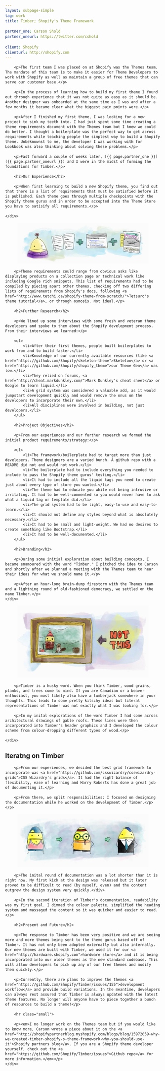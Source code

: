 ```yaml
---
layout: subpage-simple
tag: work
title: Timber; Shopify's Theme Framework

partner_one: Carson Shold
partner_oneurl: https://twitter.com/cshold

client: Shopify
clienturl: http://shopify.com
---
```


<div class="grid grid--full">
	<div class="grid__item push--one--two-twelfths one--eight-twelfths">

		<p>The first team I was placed on at Shopify was the Themes team. The mandate of this team is to make it easier for Theme Developers to work with Shopify as well as maintain a group of free themes that can serve our customer base.</p>

		<p>In the process of learning how to build my first theme I found out through experience that it was not quite as easy as it should be. Another designer was onboarded at the same time as I was and after a few months it became clear what the biggest pain points were.</p>

		<p>After I finished my first theme, I was looking for a new project to sink my teeth into. I had just spent some time creating a theme requirements document with the Themes team but I knew we could do better. I thought a boilerplate was the perfect way to get across requirements while teaching people the simplest way to build a Shopify theme. Unbeknownst to me, the developer I was working with for Lookbook was also thinking about solving these problems.</p>

		<p>Fast forward a couple of weeks later, [{{ page.partner_one }}]({{ page.partner_oneurl }}) and I were in the midst of forming the foundations for Timber.</p>

		<h2>Our Experience</h2>

		<p>When first learning to build a new Shopify theme, you find out that there is a list of requirements that must be satisfied before it is published. Each theme goes through multiple checkpoints with the Shopify theme gurus and in order to be accepted into the Theme Store you have to satisify all requirements.</p>

	</div>
</div>

<figure>
	<img src="/img/project/05-01timber.jpg">
</figure>

<div class="grid grid--full">
	<div class="grid__item push--one--two-twelfths one--eight-twelfths">

		<p>Theme requirements could range from obvious asks like displaying products on a collection page or technical work like including Google rich snippets. This list of requirements had to be compiled by piecing apart other themes, checking off two differing lists of requirements from Shopify's docs, following <a href="http://www.tetchi.ca/shopify-theme-from-scratch/">Tetsuro's theme tutorial</a>, or through osmosis. Not ideal.</p>

		<h2>Further Research</h2>

		<p>We lined up some interviews with some fresh and veteran theme developers and spoke to them about the Shopify development process. From their interviews we learned:</p>

		<ul>
			<li>After their first themes, people built boilerplates to work from and to build faster.</li>
			<li>Knowledge of our currently available resources (like <a href="https://github.com/Shopify/skeleton-theme">Skeleton</a> or <a href="https://github.com/Shopify/shopify_theme">our Theme Gem</a> was low.</li>
			<li>They relied on forums, <a href="http://cheat.markdunkley.com/">Mark Dunkley's cheat sheet</a> or Google to learn liquid.</li>
			<li>A grid system was considered a valuable add, as it would jumpstart development quickly and would remove the onus on the developers to incorporate their own.</li>
			<li>All disciplines were involved in building, not just developers.</li>
		</ul>

		<h2>Project Objectives</h2>

		<p>From our experiences and our further research we formed the initial product requirements/strategy:</p>

		<ul>
			<li>The framework/boilerplate had to target more than just developers. Theme designers are a varied bunch. A github repo with a README did not and would not work.</li>
			<li>The boilerplate had to include everything you needed to include to pass the Shopify theme gurus' testing.</li>
			<li>It had to include all the liquid tags you need to create just about every type of store you wanted.</li>
			<li>The theme had to educate you while not being intrusive or irritating. It had to be well-commented so you would never have to ask what a liquid tag or template did.</li>
			<li>The grid system had to be light, easy-to-use and easy-to-learn.</li>
			<li>It should not define any styles beyond what is absolutely necessary.</li>
			<li>It had to be small and light-weight. We had no desires to create something like Bootstrap.</li>
			<li>It had to be well-documented.</li>
		</ul>

		<h2>Branding</h2>

		<p>During some initial exploration about building concepts, I became enamoured with the word "Timber." I pitched the idea to Carson and shortly after we planned a meeting with the Themes team to hear their ideas for what we should name it.</p>

		<p>After an hour-long brain-dump firestorm with the Themes team and a lightning round of old-fashioned democracy, we settled on the name Timber.</p>
	</div>
</div>

<figure>
	<img src="/img/project/05-02timber.jpg">
</figure>

<div class="grid grid--full">
	<div class="grid__item push--one--two-twelfths one--eight-twelfths">

		<p>Timber is a husky word. When you think Timber, wood grains, planks, and trees come to mind. If you are Canadian or a beaver enthusiast, you most likely also have a lumberjack somewhere in your thoughts. This leads to some pretty kitschy ideas but literal representations of Timber was not exactly what I was looking for.</p>

		<p>In my inital explorations of the word Timber I had come across architectural drawings of gable roofs. These lines were then incorporated into Timber's header graphics and I developed the colour scheme from colour-dropping different types of wood.</p>

	</div>
</div>

<h2>Iteratng on Timber</h2>

<div class="grid grid--full">
	<div class="grid__item push--one--two-twelfths one--eight-twelfths">

		<p>From our experiences, we decided the best grid framework to incorporate was <a href="https://github.com/csswizardry/csswizardry-grids">CSS Wizardry's grids</a>. It had the right balance of flexibility, ease of learning and Harry Roberts has done a great job of documenting it.</p>

		<p>From there, we split responsibilities: I focused on designing the documentation while he worked on the development of Timber.</p>
	</p>
</div>

<figure>
	<img src="/img/project/05-03timber.jpg">
</figure>

<div class="grid grid--full">
	<div class="grid__item push--one--two-twelfths one--eight-twelfths">

		<p>The inital round of documentation was a lot shorter than it is right now. My first kick at the design was released but it later proved to be difficult to read (by myself, even) and the content outgrew the design system very quickly.</div>

		<p>In the second iteration of Timber's documentation, readability was my first goal. I dimmed the colour palette, simplified the heading system and massaged the content so it was quicker and easier to read.</p>

		<h2>Present and Future</h2>

		<p>The response to Timber has been very positive and we are seeing more and more themes being sent to the theme gurus based off of Timber. It has not only been adopted externally but also internally. Our new themes are built with Timber, we used it for our <a href="http://hardware.shopify.com">hardware store</a> and it is being incorporated into our older themes as the new standard codebase. This will allow developers to pick up any of our free themes and modify them quickly.</p>

		<p>Currently, there are plans to improve the themes <a href="https://github.com/Shopify/Timber/issues/155">development workflow</a> and provide build variations. In the meantime, developers can always rest assured that Timber is always updated with the latest theme features. No longer will anyone have to piece together a bunch of resources to build a theme!</p>

		<hr class="small">

		<p><em>I no longer work on the Themes team but if you would like to know more, Carson wrote a piece about it on the <a href="http://shopifypartnerblog.myshopify.com/blogs/blog/15972059-why-we-created-timber-shopify-s-theme-framework-why-you-should-use-it">Shopify partners blog</a>. If you are a Shopify theme developer yourself, check out the <a href="https://github.com/Shopify/Timber/issues">Github repo</a> for more information.</em></p>
	</div>
</div>
